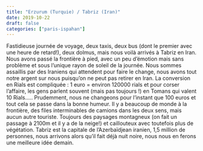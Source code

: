 ```yaml
---
title: "Erzurum (Turquie) / Tabriz (Iran)"
date: 2019-10-22
draft: false
categories: ["paris-ispahan"]
---
```


Fastidieuse journée de voyage, deux taxis, deux bus (dont le premier avec une heure de retard!), deux dolmus, mais nous voilà arrivés à Tabriz en Iran. Nous avons passé la frontière à pied, avec un peu d’émotion mais sans problème et sous l’unique rayon de soleil de la journée. Nous sommes assaillis par des Iraniens qui attendent pour faire le change, nous avons tout notre argent sur nous puisqu’on ne peut pas retirer en Iran. La conversion en Rials est compliquée : 1 euro = environ 120000 rials et pour corser l’affaire, les gens parlent souvent (mais pas toujours !) en Tomans qui valent 10 Rials….. Prudemment, nous ne changeons pour l’instant que 100 euros et tout cela se passe dans la bonne humeur. Il y a beaucoup de monde à la frontière, des files interminables de camions dans les deux sens, mais aucun autre touriste. Toujours des paysages montagneux (on fait un passage à 2100m et il y a de la neige!) et caillouteux avec toutefois plus de végétation. Tabriz est la capitale de l’Azerbaïdjean iranien, 1,5 million de personnes, nous arrivons alors qu’il fait déjà nuit noire, nous nous en ferons une meilleure idée demain.
